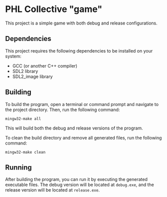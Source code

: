 # PHL Collective "game"

This project is a simple game with both debug and release configurations.

## Dependencies

This project requires the following dependencies to be installed on your system:

- GCC (or another C++ compiler)
- SDL2 library
- SDL2_image library

## Building

To build the program, open a terminal or command prompt and navigate to the project directory. Then, run the following command:

```
mingw32-make all
```

This will build both the debug and release versions of the program.

To clean the build directory and remove all generated files, run the following command:

```
mingw32-make clean
```

## Running

After building the program, you can run it by executing the generated executable files. The debug version will be located at `debug.exe`, and the release version will be located at `release.exe`.
